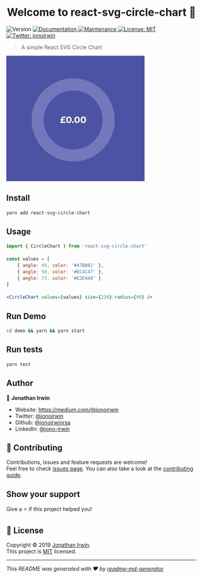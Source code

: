 <h1 align="center">Welcome to react-svg-circle-chart 👋</h1>
<p>
  <img alt="Version" src="https://img.shields.io/badge/version-1.0.0-blue.svg?cacheSeconds=2592000" />
  <a href="https://github.com/jonoirwinrsa/react-svg-circle-chart#readme" target="_blank">
    <img alt="Documentation" src="https://img.shields.io/badge/documentation-yes-brightgreen.svg" />
  </a>
  <a href="https://github.com/jonoirwinrsa/react-svg-circle-chart/graphs/commit-activity" target="_blank">
    <img alt="Maintenance" src="https://img.shields.io/badge/Maintained%3F-yes-green.svg" />
  </a>
  <a href="https://github.com/jonoirwinrsa/react-svg-circle-chart/blob/master/LICENSE" target="_blank">
    <img alt="License: MIT" src="https://img.shields.io/github/license/jonoirwinrsa/react-svg-circle-chart" />
  </a>
  <a href="https://twitter.com/jonoirwin" target="_blank">
    <img alt="Twitter: jonoirwin" src="https://img.shields.io/twitter/follow/jonoirwin.svg?style=social" />
  </a>
</p>

> A simple React SVG Circle Chart

![Demo](animation.gif)

## Install

```sh
yarn add react-svg-circle-chart
```

## Usage

```jsx
import { CircleChart } from 'react-svg-circle-chart'

const values = [
    { angle: 45, color: '#47B881' },
    { angle: 50, color: '#EC4C47' },
    { angle: 73, color: '#E2E449' }
]

<CircleChart values={values} size={220} radius={90} />
```

## Run Demo

```sh
cd demo && yarn && yarn start
```

## Run tests

```sh
yarn test
```

## Author

👤 **Jonathan Irwin**

* Website: https://medium.com/@jonoirwin
* Twitter: [@jonoirwin](https://twitter.com/jonoirwin)
* Github: [@jonoirwinrsa](https://github.com/jonoirwinrsa)
* LinkedIn: [@jono-irwin](https://linkedin.com/in/jono-irwin)

## 🤝 Contributing

Contributions, issues and feature requests are welcome!<br />Feel free to check [issues page](https://github.com/jonoirwinrsa/react-svg-circle-chart/issues). You can also take a look at the [contributing guide]( ).

## Show your support

Give a ⭐️ if this project helped you!

## 📝 License

Copyright © 2019 [Jonathan Irwin](https://github.com/jonoirwinrsa).<br />
This project is [MIT](https://github.com/jonoirwinrsa/react-svg-circle-chart/blob/master/LICENSE) licensed.

***
_This README was generated with ❤️ by [readme-md-generator](https://github.com/kefranabg/readme-md-generator)_
